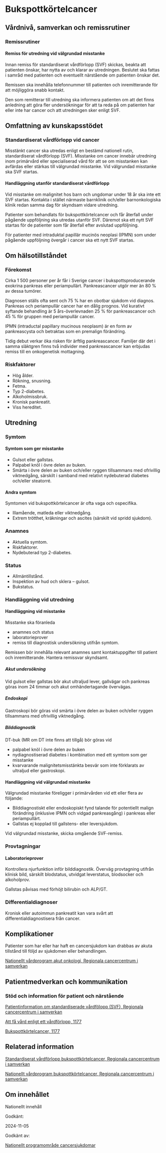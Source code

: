 Bukspottkörtelcancer
====================

Vårdnivå, samverkan och remissrutiner
-------------------------------------

### Remissrutiner

#### Remiss för utredning vid välgrundad misstanke

Innan remiss för standardiserat vårdförlopp (SVF) skickas, beakta att patienten önskar, har nytta av och klarar av utredningen. Beslutet ska fattas i samråd med patienten och eventuellt närstående om patienten önskar det.

Remissen ska innehålla telefonnummer till patienten och inremitterande för att möjliggöra snabb kontakt.

Den som remitterar till utredning ska informera patienten om att det finns anledning att göra fler undersökningar för att ta reda på om patienten har eller inte har cancer och att utredningen sker enligt SVF.

Omfattning av kunskapsstödet
----------------------------

### Standardiserat vårdförlopp vid cancer

Misstänkt cancer ska utredas enligt en bestämd nationell rutin, standardiserat vårdförlopp (SVF). Misstanke om cancer innebär utredning inom primärvård eller specialiserad vård för att se om misstanken kan avfärdas eller stärkas till välgrundad misstanke. Vid välgrundad misstanke ska SVF startas.

#### Handläggning utanför standardiserat vårdförlopp

Vid misstanke om malignitet hos barn och ungdomar under 18 år ska inte ett SVF startas. Kontakta i stället närmaste barnklinik och/eller barnonkologiska klinik redan samma dag för skyndsam vidare utredning.

Patienter som behandlats för bukspottkörtelcancer och får återfall under pågående uppföljning ska utredas utanför SVF. Däremot ska ett nytt SVF startas för de patienter som får återfall efter avslutad uppföljning.

För patienter med intraduktal papillär mucinös neoplasi (IPMN) som under pågående uppföljning övergår i cancer ska ett nytt SVF startas.

Om hälsotillståndet
-------------------

### Förekomst

Cirka 1 500 personer per år får i Sverige cancer i bukspottsproducerande exokrina pankreas eller periampullärt. Pankreascancer utgör mer än 80 % av dessa tumörer.

Diagnosen ställs ofta sent och 75 % har en obotbar sjukdom vid diagnos. Pankreas och periampullär cancer har en dålig prognos. Vid kurativt syftande behandling är 5 års-överlevnaden 25 % för pankreascancer och 45 % för gruppen med periampullär cancer.

IPMN (intraductal papillary mucinous neoplasm) är en form av pankreascysta och betraktas som en premalign förändring.

Tidig debut verkar öka risken för ärftlig pankreascancer. Familjer där det i samma släktgren finns två individer med pankreascancer kan erbjudas remiss till en onkogenetisk mottagning.

### Riskfaktorer

*   Hög ålder.
*   Rökning, snusning.
*   Fetma.
*   Typ 2-diabetes.
*   Alkoholmissbruk.
*   Kronisk pankreatit.
*   Viss hereditet.

Utredning
---------

### Symtom

#### Symtom som ger misstanke

*   Gulsot eller gallstas.
*   Palpabel knöl i övre delen av buken.
*   Smärta i övre delen av buken och/eller ryggen tillsammans med ofrivillig viktnedgång, särskilt i samband med relativt nydebuterad diabetes och/eller steatorré.

#### Andra symtom

Symtomen vid bukspottkörtelcancer är ofta vaga och ospecifika.

*   Illamående, matleda eller viktnedgång.
*   Extrem trötthet, kräkningar och ascites (särskilt vid spridd sjukdom).

### Anamnes

*   Aktuella symtom.
*   Riskfaktorer.
*   Nydebuterad typ 2-diabetes.

### Status

*   Allmäntillstånd.
*   Inspektion av hud och sklera – gulsot.
*   Bukstatus.

### Handläggning vid utredning

#### Handläggning vid misstanke

Misstanke ska föranleda

*   anamnes och status
*   laboratorieprover
*   remiss till diagnostisk undersökning utifrån symtom.

Remissen bör innehålla relevant anamnes samt kontaktuppgifter till patient och inremitterande. Hantera remissvar skyndsamt.

##### Akut undersökning

Vid gulsot eller gallstas bör akut ultraljud lever, gallvägar och pankreas göras inom 24 timmar och akut omhändertagande övervägas.

##### Endoskopi

Gastroskopi bör göras vid smärta i övre delen av buken och/eller ryggen tillsammans med ofrivillig viktnedgång.

##### Bilddiagnostik

DT-buk (MR om DT inte finns att tillgå) bör göras vid

*   palpabel knöl i övre delen av buken
*   nydiagnostiserad diabetes i kombination med ett symtom som ger misstanke
*   kvarvarande malignitetsmisstänkta besvär som inte förklarats av ultraljud eller gastroskopi.

#### Handläggning vid välgrundad misstanke

Välgrundad misstanke föreligger i primärvården vid ett eller flera av följande:

*   Bilddiagnostiskt eller endoskopiskt fynd talande för potentiellt malign förändring (inklusive IPMN och vidgad pankreasgång) i pankreas eller periampullärt.
*   Gallstas ej kopplad till gallstens- eller leversjukdom.

Vid välgrundad misstanke, skicka omgående SVF-remiss.

### Provtagningar

#### Laboratorieprover

Kontrollera njurfunktion inför bilddiagnostik. Överväg provtagning utifrån klinisk bild, särskilt blodstatus, utvidgat leverstatus, blodsocker och alkoholprov.

Gallstas påvisas med förhöjt bilirubin och ALP/GT.

### Differentialdiagnoser

Kronisk eller autoimmun pankreatit kan vara svårt att differentialdiagnostisera från cancer.

Komplikationer
--------------

Patienter som har eller har haft en cancersjukdom kan drabbas av akuta tillstånd till följd av sjukdomen eller behandlingen.

[Nationellt vårdprogram akut onkologi, Regionala cancercentrum i samverkan](https://cancercentrum.se/samverkan/cancerdiagnoser/overgripande-kunskapsstod/nationellt-vardprogram-akut-onkologi/)

Patientmedverkan och kommunikation
----------------------------------

### Stöd och information för patient och närstående

[Patientinformation om standardiserade vårdfölopp (SVF), Regionala cancercentrum i samverkan](https://cancercentrum.se/samverkan/vara-uppdrag/kunskapsstyrning/vardforlopp/patientinformation/)

[Att få vård enligt ett vårdförlopp, 1177](https://www.1177.se/sa-fungerar-varden/lagar-och-bestammelser/att-fa-vard-enligt-ett-vardforlopp/)

[Bukspottkörtelcancer, 1177](https://www.1177.se/sjukdomar--besvar/cancer/cancerformer/bukspottkortelcancer/)

Relaterad information
---------------------

[Standardiserat vårdförlopp bukspottkörtelcancer, Regionala cancercentrum i samverkan](https://kunskapsbanken.cancercentrum.se/diagnoser/bukspottkortelcancer/vardforlopp/)

[Nationellt vårdprogram bukspottkörtelcancer, Regionala cancercentrum i samverkan](https://kunskapsbanken.cancercentrum.se/diagnoser/bukspottkortelcancer/vardprogram/)

Om innehållet
-------------

Nationellt innehåll

Godkänt:

2024-11-05

Godkänt av:

[Nationellt programområde cancersjukdomar](https://kunskapsstyrningvard.se/kunskapsstyrningvard/programomradenochsamverkansgrupper/nationellaprogramomraden/npocancersjukdomar.56426.html)
